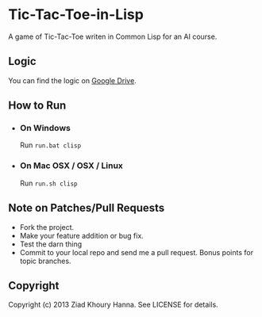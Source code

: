 Tic-Tac-Toe-in-Lisp
===================

A game of Tic-Tac-Toe writen in Common Lisp for an AI course.

Logic
-----

You can find the logic on [Google Drive][1].

How to Run
----------

 *  
    ### On Windows
    Run `run.bat clisp`

 *  
    ### On Mac OSX / OSX / Linux
    Run `run.sh clisp`

Note on Patches/Pull Requests
-----------------------------

 *  Fork the project.
 *  Make your feature addition or bug fix.
 *  Test the darn thing
 *  Commit to your local repo and send me a pull request. Bonus points for 
    topic branches.

Copyright
---------

Copyright (c) 2013 Ziad Khoury Hanna. See LICENSE for details.

[1]: https://docs.google.com/spreadsheet/ccc?key=0Ar9TX-jleXdOdGFMbGd5RWpXd0RFdWphQTUtdTA5Znc
    "Logic Spreadsheet on Google Drive"
